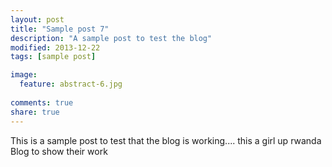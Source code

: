 ```yaml
---
layout: post
title: "Sample post 7"
description: "A sample post to test the blog"
modified: 2013-12-22
tags: [sample post]

image:
  feature: abstract-6.jpg
  
comments: true
share: true
---
```


This is a sample post to test that the blog is working....
this a girl up rwanda Blog to show their work
